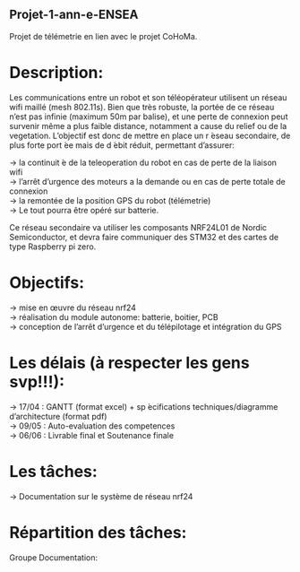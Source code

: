 ## Projet-1-ann-e-ENSEA

Projet de télémetrie en lien avec le projet CoHoMa.

# Description:
Les communications entre un robot et son téléopérateur utilisent un réseau wifi maillé (mesh 802.11s). Bien que très robuste, la portée de ce réseau n’est pas infinie (maximum 50m par balise), et une perte de connexion peut survenir même a plus faible distance, notamment a cause du relief ou de la vegetation.
L’objectif est donc de mettre en place un r ́eseau secondaire, de plus forte port ́ee mais de d ́ebit réduit, permettant d’assurer:

-> la continuit ́e de la teleoperation du robot en cas de perte de la liaison wifi  
-> l’arrêt d’urgence des moteurs a la demande ou en cas de perte totale de connexion  
-> la remontée de la position GPS du robot (télémetrie)  
-> Le tout pourra être opéré sur batterie.  


Ce réseau secondaire va utiliser les composants NRF24L01 de Nordic Semiconductor, et devra faire communiquer des STM32 et des cartes de type Raspberry pi zero.


# Objectifs:
-> mise en œuvre du réseau nrf24  
-> réalisation du module autonome: batterie, boitier, PCB  
-> conception de l’arrêt d’urgence et du télépilotage et intégration du GPS  


# Les délais (à respecter les gens svp!!!):
-> 17/04 : GANTT (format excel) + sp ́ecifications techniques/diagramme d’architecture (format pdf)  
-> 09/05 : Auto-evaluation des competences  
-> 06/06 : Livrable final et Soutenance finale  

# Les tâches:
-> Documentation sur le système de réseau nrf24  


# Répartition des tâches:

Groupe Documentation: 
